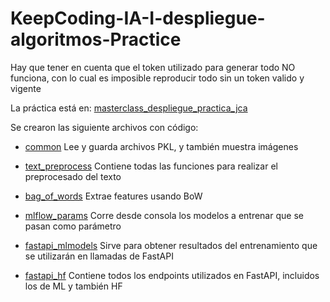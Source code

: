 # KeepCoding-IA-I-despliegue-algoritmos-Practice

Hay que tener en cuenta que el token utilizado para generar todo NO funciona, con lo cual es imposible reproducir todo sin un token valido y vigente

La práctica está en:
[masterclass_despliegue_practica_jca](./masterclass_despliegue_practica_jca.ipynb)

Se crearon las siguiente archivos con código:
- [common](./common.py) Lee y guarda archivos PKL, y también muestra imágenes

- [text_preprocess](./text_preprocess.py) Contiene todas las funciones para realizar el preprocesado del texto
- [bag_of_words](./bag_of_words.py) Extrae features usando BoW


- [mlflow_params](./mlflow_params.py) Corre desde consola los modelos a entrenar que se pasan como parámetro

- [fastapi_mlmodels](./fastapi_mlmodels.py) Sirve para obtener resultados del entrenamiento que se utilizarán en llamadas de FastAPI
- [fastapi_hf](./fastapi_hf.py) Contiene todos los endpoints utilizados en FastAPI, incluidos los de ML y también HF



